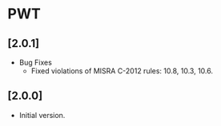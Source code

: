 # PWT

## [2.0.1]

- Bug Fixes
  - Fixed violations of MISRA C-2012 rules: 10.8, 10.3, 10.6.

## [2.0.0]

- Initial version.
